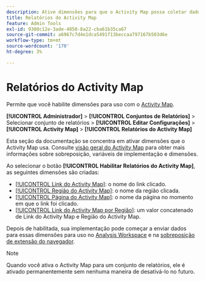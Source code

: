 ```yaml
---
description: Ative dimensões para que o Activity Map possa coletar dados.
title: Relatórios do Activity Map
feature: Admin Tools
exl-id: 9300c12e-3ade-4850-8a22-cba61b35ca67
source-git-commit: a6967c7d4e1dca5491f13beccaa797167b503d6e
workflow-type: tm+mt
source-wordcount: '170'
ht-degree: 3%

---
```


# Relatórios do Activity Map

Permite que você habilite dimensões para uso com o [Activity Map](/help/analyze/activity-map/overview.md).

**[!UICONTROL Administrador]** > **[!UICONTROL Conjuntos de Relatórios]** > Selecionar conjunto de relatórios > **[!UICONTROL Editar Configurações]** > **[!UICONTROL Activity Map]** > **[!UICONTROL Relatórios do Activity Map]**

Esta seção da documentação se concentra em ativar dimensões que o Activity Map usa. Consulte [visão geral do Activity Map](/help/analyze/activity-map/overview.md) para obter mais informações sobre sobreposição, variáveis de implementação e dimensões.

Ao selecionar o botão **[!UICONTROL Habilitar Relatórios do Activity Map]**, as seguintes dimensões são criadas:

* [[!UICONTROL Link do Activity Map]](/help/components/dimensions/activity-map-link.md): o nome do link clicado.
* [[!UICONTROL Região do Activity Map]](/help/components/dimensions/activity-map-region.md): o nome da região clicada.
* [[!UICONTROL Página do Activity Map]](/help/components/dimensions/activity-map-page.md): o nome da página no momento em que o link foi clicado.
* [[!UICONTROL Link do Activity Map por Região]](/help/components/dimensions/activity-map-link-by-region.md): um valor concatenado de Link do Activity Map e Região do Activity Map.

Depois de habilitada, sua implementação pode começar a enviar dados para essas dimensões para uso no [Analysis Workspace](/help/analyze/analysis-workspace/home.md) e na [sobreposição de extensão do navegador](/help/analyze/activity-map/overlay/overview.md).

>[!NOTE]
>
>Quando você ativa o Activity Map para um conjunto de relatórios, ele é ativado permanentemente sem nenhuma maneira de desativá-lo no futuro.
